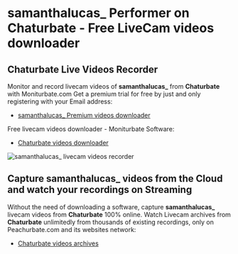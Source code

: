 # samanthalucas_ Performer on Chaturbate - Free LiveCam videos downloader

## Chaturbate Live Videos Recorder

Monitor and record livecam videos of **samanthalucas_** from **Chaturbate** with Moniturbate.com
Get a premium trial for free by just and only registering with your Email address:
* [samanthalucas_ Premium videos downloader](https://moniturbate.com/request-demo-licence-key.html)

Free livecam videos downloader - Moniturbate Software:
* [Chaturbate videos downloader](https://moniturbate.com/moniturbate-download-software.html)

![samanthalucas_ livecam videos recorder](https://peachurnet.com/templates/moniturbate-software.png)


## Capture samanthalucas_ videos from the Cloud and watch your recordings on Streaming

Without the need of downloading a software, capture **samanthalucas_** livecam videos from **Chaturbate** 100% online.
Watch Livecam archives from **Chaturbate** unlimitedly from thousands of existing recordings, only on Peachurbate.com and its websites network:
* [Chaturbate videos archives](https://peachurnet.com/)